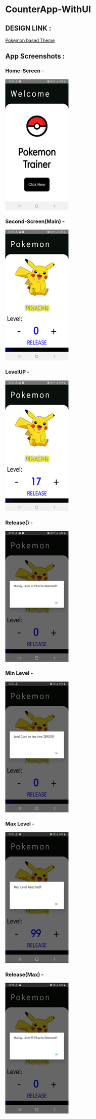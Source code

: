 # CounterApp-WithUI

## DESIGN LINK : 
[Pokemon based Theme](https://dribbble.com/shots/17332968-Pok-dex-Apps-Design-Exploration?utm_source=Clipboard_Shot&utm_campaign=nurasmara&utm_content=Pok%C3%A9dex%20Apps%20%7C%20Design%20Exploration&utm_medium=Social_Share&utm_source=Clipboard_Shot&utm_campaign=nurasmara&utm_content=Pok%C3%A9dex%20Apps%20%7C%20Design%20Exploration&utm_medium=Social_Share)
<!--
Assignment 3  Create a counter application. Take design inspiration from https://dribbble.com or any other website you prefer. Put the design link in the README along with your app's screenshots. Don't create a basic layout. Try to use the Components discussed any other you read up in the documentation.     Deadline: 25th Jan 22, Tue night 11:59 pm     Submission link: https://forms.gle/yNPgHBq6FKZMfZa17
-->
## App Screenshots : 
### Home-Screen -
<img width=200 src="https://github.com/Priyanshu-Vyas/CounterApp-WithUI/blob/main/ss/Screenshot_20220125-002417_CounterUI.png"></img>
### Second-Screen(Main) -
<img width=200 src="https://github.com/Priyanshu-Vyas/CounterApp-WithUI/blob/main/ss/Screenshot_20220125-002423_CounterUI.png"></img>
### LevelUP -
<img width=200 src="https://github.com/Priyanshu-Vyas/CounterApp-WithUI/blob/main/ss/Screenshot_20220125-002455_CounterUI.png"></img>
### Release() -
<img width=200 src="https://github.com/Priyanshu-Vyas/CounterApp-WithUI/blob/main/ss/Screenshot_20220125-002502_CounterUI.png"></img>
### Min Level -
<img width=200 src="https://github.com/Priyanshu-Vyas/CounterApp-WithUI/blob/main/ss/Screenshot_20220125-002732_CounterUI.png"></img>
### Max Level -
<img width=200 src="https://github.com/Priyanshu-Vyas/CounterApp-WithUI/blob/main/ss/Screenshot_20220125-002759_CounterUI.png"></img>
### Release(Max) -
<img width=200 src="https://github.com/Priyanshu-Vyas/CounterApp-WithUI/blob/main/ss/Screenshot_20220125-002805_CounterUI.png"></img>
